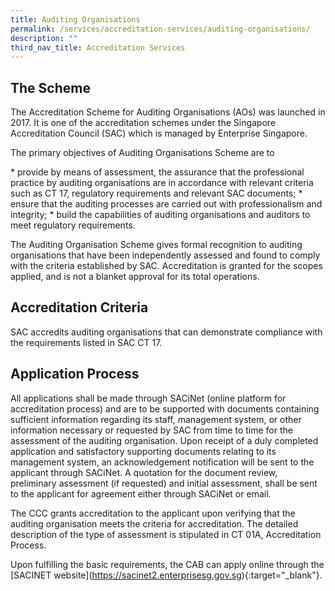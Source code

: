 ```yaml
---
title: Auditing Organisations
permalink: /services/accreditation-services/auditing-organisations/
description: ""
third_nav_title: Accreditation Services
---
```

  
## The Scheme

The Accreditation Scheme for Auditing Organisations (AOs) was launched in 2017. It is one of the accreditation schemes under the Singapore Accreditation Council (SAC) which is managed by Enterprise Singapore.

The primary objectives of Auditing Organisations Scheme are to

\* provide by means of assessment, the assurance that the professional practice by auditing organisations are in accordance with relevant criteria such as CT 17, regulatory requirements and relevant SAC documents;
\* ensure that the auditing processes are carried out with professionalism and integrity;
\* build the capabilities of auditing organisations and auditors to meet regulatory requirements.
<!-- COMMENT: The {:target="\_blank"} syntax at the end of the Markdown document links is used to open the document in a new window tab -->

The Auditing Organisation Scheme gives formal recognition to auditing organisations that have been independently assessed and found to comply with the criteria established by SAC. Accreditation is granted for the scopes applied, and is not a blanket approval for its total operations.


## Accreditation Criteria

SAC accredits auditing organisations that can demonstrate compliance with the requirements listed in SAC CT 17.
<!-- COMMENT: The {:target="\_blank"} syntax at the end of the Markdown document links is used to open the document in a new window tab -->

## Application Process

All applications shall be made through SACiNet (online platform for accreditation process) and are to be supported with documents containing sufficient information regarding its staff, management system, or other information necessary or requested by SAC from time to time for the assessment of the auditing organisation. Upon receipt of a duly completed application and satisfactory supporting documents relating to its management system, an acknowledgement notification will be sent to the applicant through SACiNet. A quotation for the document review, preliminary assessment (if requested) and initial assessment, shall be sent to the applicant for agreement either through SACiNet or email. 

The CCC grants accreditation to the applicant upon verifying that the auditing organisation meets the criteria for accreditation. The detailed description of the type of assessment is stipulated in CT 01A, Accreditation Process.
<!-- COMMENT: The {:target="\_blank"} syntax at the end of the Markdown document links is used to open the document in a new window tab -->

Upon fulfilling the basic requirements, the CAB can apply online through the \[SACINET website\](https://sacinet2.enterprisesg.gov.sg){:target="\_blank"}.